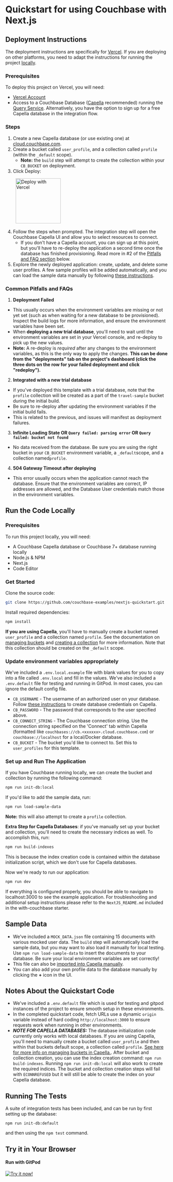 # Quickstart for using Couchbase with Next.js

## Deployment Instructions

The deployment instructions are specifically for [Vercel](https://vercel.com/). If you are deploying on other platforms, you need to adapt the instructions for running the project [locally](#run-the-code-locally).

### Prerequisites

To deploy this project on Vercel, you will need:

- [Vercel Account](https://vercel.com/signup)
- Access to a Couchbase Database ([Capella](https://cloud.couchbase.com/) recommended) running the [Query Service](https://docs.couchbase.com/server/current/learn/services-and-indexes/services/query-service.html). Alternatively, you have the option to sign up for a free Capella database in the integration flow.

### Steps

1. Create a new Capella database (or use existing one) at [cloud.couchbase.com](https://cloud.couchbase.com/).
2. Create a bucket called `user_profile`, and a collection called `profile` (within the `_default` scope).
   - **Note:** the `build` step will attempt to create the collection within your `CB_BUCKET` on deployment.
3. Click Deploy:

&nbsp; &nbsp; &nbsp; &nbsp; <a href="https://vercel.com/new/clone?repository-url=https%3A%2F%2Fgithub.com%2Fcouchbase-examples%2Fnextjs-quickstart&project-name=couchbase-nextjs-quickstart&repository-name=couchbase-nextjs-quickstart&developer-id=oac_5eS7l7O4wvTE47rCKEYSFLQT&integration-ids=oac_5eS7l7O4wvTE47rCKEYSFLQT"><img src="https://vercel.com/button" alt="Deploy with Vercel" width="140px"/></a>

4. Follow the steps when prompted. The integration step will open the Couchbase Capella UI and allow you to select resources to connect.
   - If you don't have a Capella account, you can sign up at this point, but you'll have to re-deploy the application a second time once the database has finished provisioning. Read more in #2 of the [Pitfalls and FAQ section](#common-pitfalls-and-faqs) below.
5. Explore the newly deployed application: create, update, and delete some user profiles. A few sample profiles will be added automatically, and you can load the sample data manually by following [these instructions](#sample-data).

### Common Pitfalls and FAQs

1. **Deployment Failed**

- This usually occurs when the environment variables are missing or not yet set (such as when waiting for a new database to be provisioned). Inspect the build logs for more information, and ensure the environment variables have been set.
- When **deploying a new trial database**, you'll need to wait until the environment variables are set in your Vercel console, and re-deploy to pick up the new values.
- **Note:** A re-deploy is _required_ after any changes to the environment variables, as this is the only way to apply the changes. **This can be done from the "deployments" tab on the project's dashboard (click the three dots on the row for your failed deployment and click "redeploy").**

2. **Integrated with a new trial database**

- If you've deployed this template with a trial database, note that the `profile` collection will be created as a part of the `travel-sample` bucket during the initial build.
- Be sure to re-deploy after updating the environment variables if the initial build fails.
- This is related to the previous, and issues will manifest as deployment failures.

3. **Infinite Loading State OR `Query failed: parsing error` OR `Query failed: bucket not found`**

- No data received from the database. Be sure you are using the right bucket in your `CB_BUCKET` environment variable, a `_default`scope, and a collection named`profile`.

4. **504 Gateway Timeout after deploying**

- This error usually occurs when the application cannot reach the database. Ensure that the environment variables are correct, IP addresses are allowed, and the Database User credentials match those in the environment variables.

## Run the Code Locally

### Prerequisites

To run this project locally, you will need:

- A Couchbase Capella database or Couchbase 7+ database running locally
- Node.js & NPM
- Next.js
- Code Editor

### Get Started

Clone the source code:

```sh
git clone https://github.com/couchbase-examples/nextjs-quickstart.git
```

Install required dependencies:

```sh
npm install
```

**If you are using Capella**, you'll have to manually create a bucket named `user_profile` and a collection named `profile`. See the documentation on [managing buckets](https://docs.couchbase.com/cloud/clusters/data-service/manage-buckets.html) and [creating a collection](https://docs.couchbase.com/cloud/clusters/data-service/scopes-collections.html#create-a-collection) for more information. Note that this collection should be created on the `_default` scope.

### Update environment variables appropriately

We've included a `.env.local.example` file with blank values for you to copy into a file called `.env.local` and fill in the values. We've also included a `.env.default` file for testing and running in GitPod. In most cases, you can ignore the default config file.

- `CB_USERNAME` - The username of an authorized user on your database. Follow [these instructions](https://docs.couchbase.com/cloud/clusters/manage-database-users.html#create-database-credentials) to create database credentials on Capella.
- `CB_PASSWORD` - The password that corresponds to the user specified above.
- `CB_CONNECT_STRING` - The Couchbase connection string. Use the connection string specified on the 'Connect' tab within Capella (formatted like `couchbases://cb.<xxxxxx>.cloud.couchbase.com`) or `couchbase://localhost` for a local/Docker database.
- `CB_BUCKET` - The bucket you'd like to connect to. Set this to `user_profiles` for this template.

### Set up and Run The Application

If you have Couchbase running locally, we can create the bucket and collection by running the following command:

```sh
npm run init-db:local
```

If you'd like to add the sample data, run:

```sh
npm run load-sample-data
```

**Note:** this will also attempt to create a `profile` collection.

**Extra Step for Capella Databases**: if you've manually set up your bucket and collection, you'll need to create the necessary indices as well. To accomplish this, run:

```sh
npm run build-indexes
```

This is because the index creation code is contained within the database initialization script, which we don't use for Capella databases.

Now we're ready to run our application:

```sh
npm run dev
```

If everything is configured properly, you should be able to navigate to localhost:3000 to see the example application. For troubleshooting and additional setup instructions please refer to the `NextJS_README.md` included in the with-couchbase starter.

## Sample Data

- We've included a `MOCK_DATA.json` file containing 15 documents with various mocked user data. The `build` step will automatically load the sample data, but you may want to also load it manually for local testing. Use `npm run load-sample-data` to insert the documents to your database. Be sure your local environment variables are set correctly!
- This file can also be [imported into Capella manually](https://docs.couchbase.com/cloud/clusters/data-service/import-data-documents.html).
- You can also add your own profile data to the database manually by clicking the **+** icon in the UI.

## Notes About the Quickstart Code

- We've included a `.env.default` file which is used for testing and gitpod instances of the project to ensure smooth setup in these environments.
- In the completed quickstart code, fetch URLs use a dynamic `origin` variable instead of hard coding `http://localhost:3000` to ensure requests work when running in other environments.
- _**NOTE FOR CAPELLA DATABASES:**_ The database initialization code currently only works with local databases. If you are using Capella, you'll need to manually create a bucket called `user_profile` and then within that buckets default scope, a collection called `profile`. [See here for more info on managing buckets in Capella.](https://docs.couchbase.com/cloud/clusters/data-service/manage-buckets.html). After bucket and collection creation, you can use the index creation command: `npm run build-indexes`. Running `npm run init-db:local` will also work to create the required indices. The bucket and collection creation steps will fail with `ECONNREFUSED` but it will still be able to create the index on your Capella database.

## Running The Tests

A suite of integration tests has been included, and can be run by first setting up the database:

```
npm run init-db:default
```

and then using the `npm test` command.

## Try it in Your Browser

#### Run with GitPod

[![Try it now!](https://da-demo-images.s3.amazonaws.com/runItNow_outline.png?couchbase-example=nextjs-quickstart-repo&source=github)](https://gitpod.io/#https://github.com/couchbase-examples/nextjs-quickstart)

